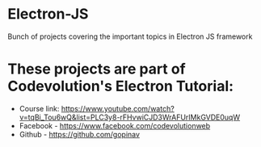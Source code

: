 # Electron-JS
Bunch of projects covering the important topics in Electron JS framework

# These projects are part of Codevolution's Electron Tutorial:
  * Course link: https://www.youtube.com/watch?v=tqBi_Tou6wQ&list=PLC3y8-rFHvwiCJD3WrAFUrIMkGVDE0uqW
  * Facebook - https://www.facebook.com/codevolutionweb
  * Github - https://github.com/gopinav
